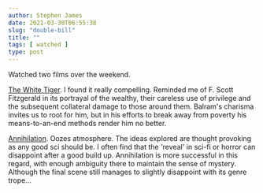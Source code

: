 ```yaml
---
author: Stephen James
date: 2021-03-30T06:55:38
slug: "double-bill"
title: ""
tags: [ watched ]
type: post
---
```

Watched two films over the weekend. 

 [The White Tiger](https://m.imdb.com/title/tt6571548/). I found it really compelling. Reminded me of F. Scott Fitzgerald in its portrayal of the wealthy, their careless use of privilege and the subsequent collateral damage to those around them. Balram's charisma invites us to root for him, but in his efforts to break away from poverty his means-to-an-end methods render him no better.

[Annihilation](https://m.imdb.com/title/tt2798920/). Oozes atmosphere. The ideas explored are thought provoking as any good sci should be. I often find that the 'reveal' in sci-fi or horror can disappoint after a good build up. Annihilation is more successful in this regard, with enough ambiguity there to maintain the sense of mystery. Although the final scene still manages to slightly disappoint with its genre trope...
